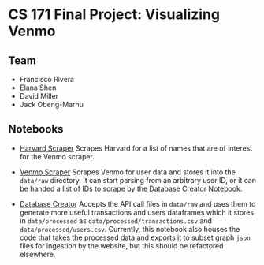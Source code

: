 CS 171 Final Project: Visualizing Venmo
=======================================

Team
----
- Francisco Rivera
- Elana Shen
- David Miller
- Jack Obeng-Marnu

Notebooks
---------

- [Harvard Scraper](Harvard%20Scraper.ipynb) Scrapes Harvard for a list of names
  that are of interest for the Venmo scraper.

- [Venmo Scraper](Venmo%20Scraper.ipynb) Scrapes Venmo for user data and stores
  it into the `data/raw` directory. It can start parsing from an arbitrary user
  ID, or it can be handed a list of IDs to scrape by the Database Creator
  Notebook.

- [Database Creator](Database%20Creator.ipynb) Accepts the API call files in
  `data/raw` and uses them to generate more useful transactions and users
  dataframes which it stores in `data/processed` as
  `data/processed/transactions.csv` and `data/processed/users.csv`. Currently,
  this notebook also houses the code that takes the processed data and exports
  it to subset graph `json` files for ingestion by the website, but this should
  be refactored elsewhere. 


